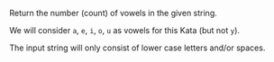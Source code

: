 <p>Return the number (count) of vowels in the given string. </p>
<p>We will consider <code>a</code>, <code>e</code>, <code>i</code>, <code>o</code>, <code>u</code> as vowels for this Kata (but not <code>y</code>).</p>
<p>The input string will only consist of lower case letters and/or spaces.</p>
